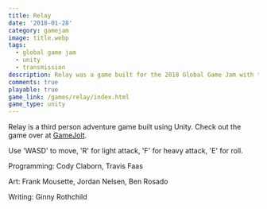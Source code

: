```yaml
---
title: Relay 
date: '2018-01-28'
category: gamejam
image: title.webp
tags:
  - global game jam
  - unity
  - transmission
description: Relay was a game built for the 2018 Global Game Jam with the theme of Transmission 
comments: true
playable: true
game_link: /games/relay/index.html
game_type: unity 
---
```


Relay is a third person adventure game built using Unity. Check out the game over at [GameJolt](https://gamejolt.com/games/relay_ggj2018/315386).

Use 'WASD' to move, 'R' for light attack, 'F' for heavy attack, 'E' for roll.

Programming: Cody Claborn, Travis Faas

Art: Frank Mousette, Jordan Nelsen, Ben Rosado

Writing: Ginny Rothchild
